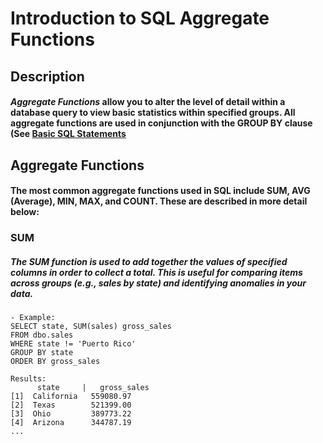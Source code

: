 # Introduction to SQL Aggregate Functions
## Description
#### _Aggregate Functions_ allow you to alter the level of detail within a database query to view basic statistics within specified groups. All aggregate functions are used in conjunction with the GROUP BY clause (See [Basic SQL Statements](https://github.com/uvudataclub2022/UVU-2022-2023/blob/Data-Analytics/Relational%20Databases%20(SQL)/Tutorials/SQL/Basic%20SQL%20Statements.md)
## Aggregate Functions
#### The most common aggregate functions used in SQL include SUM, AVG (Average), MIN, MAX, and COUNT. These are described in more detail below:
### SUM
##### The _SUM_ function is used to add together the values of specified columns in order to collect a total. This is useful for comparing items across groups (e.g., sales by state) and identifying anomalies in your data.
    - Example:
    SELECT state, SUM(sales) gross_sales
    FROM dbo.sales
    WHERE state != 'Puerto Rico'
    GROUP BY state
    ORDER BY gross_sales
    
    Results:
          state     |   gross_sales
    [1]  California   559080.97
    [2]  Texas        521399.00
    [3]  Ohio         389773.22
    [4]  Arizona      344787.19
    ...
